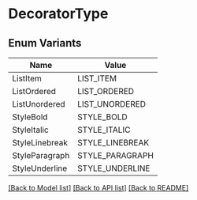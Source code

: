 # DecoratorType

## Enum Variants

| Name | Value |
|---- | -----|
| ListItem | LIST_ITEM |
| ListOrdered | LIST_ORDERED |
| ListUnordered | LIST_UNORDERED |
| StyleBold | STYLE_BOLD |
| StyleItalic | STYLE_ITALIC |
| StyleLinebreak | STYLE_LINEBREAK |
| StyleParagraph | STYLE_PARAGRAPH |
| StyleUnderline | STYLE_UNDERLINE |


[[Back to Model list]](../README.md#documentation-for-models) [[Back to API list]](../README.md#documentation-for-api-endpoints) [[Back to README]](../README.md)


